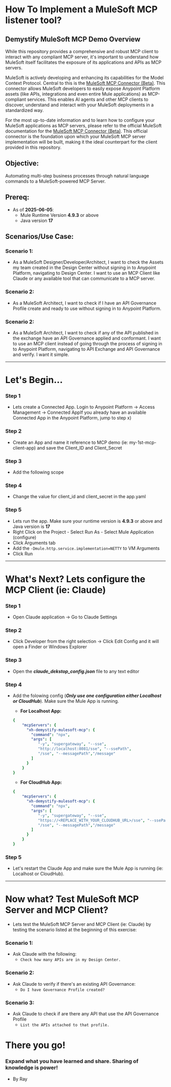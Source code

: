 # How To Implement a MuleSoft MCP listener tool?
## Demystify MuleSoft MCP Demo Overview

While this repository provides a comprehensive and robust MCP client to interact with any compliant MCP server, it's important to understand how MuleSoft itself facilitates the exposure of its applications and APIs as MCP servers.

MuleSoft is actively developing and enhancing its capabilities for the Model Context Protocol. Central to this is the [MuleSoft MCP Connector (Beta)](https://docs.mulesoft.com/mcp-connector/latest/). This connector allows MuleSoft developers to easily expose Anypoint Platform assets (like APIs, integrations and even entire Mule applications) as MCP-compliant services. This enables AI agents and other MCP clients to discover, understand and interact with your MuleSoft deployments in a standardized way.

For the most up-to-date information and to learn how to configure your MuleSoft applications as MCP servers, please refer to the official MuleSoft documentation for the [MuleSoft MCP Connector (Beta)](https://docs.mulesoft.com/mcp-connector/latest/). This official connector is the foundation upon which your MuleSoft MCP server implementation will be built, making it the ideal counterpart for the client provided in this repository.

## Objective:
Automating multi-step business processes through natural language commands to a MuleSoft-powered MCP Server.

## Prereq:
- As of **2025-06-05**:
  - Mule Runtime Version **4.9.3** or above
  - Java version **17**
  
## Scenarios/Use Case:
### Scenario 1:
- As a MuleSoft Designer/Developer/Architect, I want to check the Assets my team created in the Design Center without signing in to Anypoint Platform, navigating to Design Center. I want to use an MCP Client like Claude or any available tool that can communicate to a MCP server.
### Scenario 2:
- As a MuleSoft Architect, I want to check if I have an API Governance Profile create and ready to use without signing in to Anypoint Platform.
### Scenario 2:
- As a MuleSoft Architect, I want to check if any of the API published in the exchange have an API Governance applied and conformant. I want to use an MCP client instead of going through the process of signing in to Anypoint Platform, navigating to API Exchange and API Governance and verify. I want it simple.
----
# Let's Begin...
### Step 1
- Lets create a Connected App. Login to Anypoint Platform -> Access Management -> Connected AppIf you already have an available Connected App in the Anypoint Platform, jump to step x)
### Step 2
- Create an App and name it reference to MCP demo (ie: my-1st-mcp-client-app) and save the Client_ID and Client_Secret
### Step 3
- Add the following scope
### Step 4
- Change the value for client_id and client_secret in the app.yaml
### Step 5
- Lets run the app. Make sure your runtime version is **4.9.3** or above and Java version is **17**
- Right Click on the Project - Select Run As - Select Mule Application (configure)
- Click Arguments tab
- Add the `-Dmule.http.service.implementation=NETTY` to VM Arguments
- Click Run
----
# What's Next? Lets configure the MCP Client (ie: Claude)
### Step 1
- Open Claude application -> Go to Claude Settings
### Step 2
- Click Developer from the right selection -> Click Edit Config and it will open a Finder or Windows Explorer
### Step 3
- Open the **_claude_dekstop_config.json_** file to any text editor
### Step 4
- Add the folowing config (**_Only use one configuration either Localhost or CloudHub_**). Make sure the Mule App is running.

  - **For Localhost App:**
  ```yaml
  {
      "mcpServers": {
        "xh-demystify-mulesoft-mcp": {
          "command": "npx",
          "args": [ 
             "-y", "supergateway", "--sse",
             "http://localhost:8081/sse", "--ssePath", 
             "/sse", "--messagePath","/message"
          ]
        }
      }
  }
  ```
  - **For CloudHub App:**
  ```yaml
  {
      "mcpServers": {
        "xh-demystify-mulesoft-mcp": {
          "command": "npx",
          "args": [ 
             "-y", "supergateway", "--sse", 
             "https://<REPLACE_WITH_YOUR_CLOUDHUB_URL>/sse", "--ssePath", 
             "/sse", "--messagePath","/message"
          ]
        }
      }
  }
  ```
### Step 5
- Let's restart the Claude App and make sure the Mule App is running (ie: Localhost or CloudHub).
----
# Now what? Test MuleSoft MCP Server and MCP Client?
- Lets test the MuleSoft MCP Server and MCP Client (ie: Claude) by testing the scenario listed at the beginning of this exercise:
### Scenario 1:
- Ask Claude with the following:
  - `Check how many APIs are in my Design Center.`
### Scenario 2:
- Ask Claude to verify if there's an existing API Governance:
  - `Do I have Governance Profile created?`
### Scenario 3:
- Ask Claude to check if are there any API that use the API Governance Profile
  - `List the APIs attached to that profile.`
# There you go!
### Expand what you have learned and share. Sharing of knowledge is power!
- By Ray
